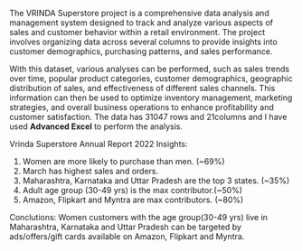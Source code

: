 The VRINDA Superstore project is a comprehensive data analysis and management system designed to track and analyze various aspects of sales and customer behavior within a retail environment. 
The project involves organizing data across several columns to provide insights into customer demographics, purchasing patterns, and sales performance.

With this dataset, various analyses can be performed, such as sales trends over time, popular product categories, customer demographics, geographic distribution of sales, and effectiveness of different sales channels. 
This information can then be used to optimize inventory management, marketing strategies, and overall business operations to enhance profitability and customer satisfaction.
The data has 31047 rows and 21columns and I have used **Advanced Excel** to perform the analysis.

Vrinda Superstore Annual Report 2022 Insights:
1. Women are more likely to purchase than men. (~69%)
2. March has highest sales and orders.
3. Maharashtra, Karnataka and Uttar Pradesh are the top 3 states. (~35%)
4. Adult age group (30-49 yrs) is the max contributor.(~50%)
5. Amazon, Flipkart and Myntra are max contributors. (~80%)
   
Conclutions:
Women customers with the age group(30-49 yrs) live in Maharashtra, Karnataka and Uttar Pradesh can be targeted by ads/offers/gift cards available on Amazon, Flipkart and Myntra.

